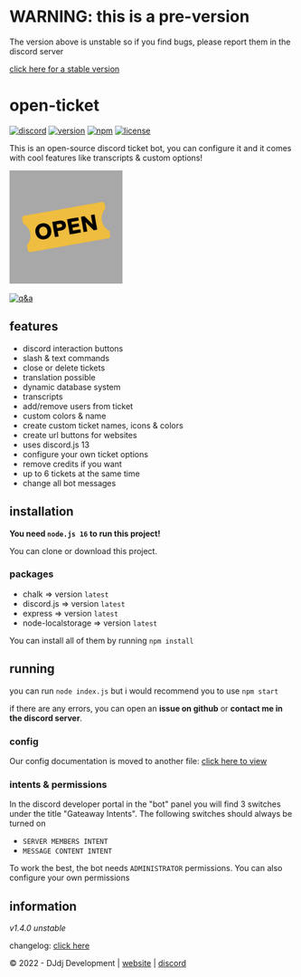 # WARNING: this is a pre-version
The version above is unstable so if you find bugs, please report them in the discord server

[click here for a stable version](https://www.github.com/DJj123dj/open-ticket/releases/tab/v1.3.2a)


# open-ticket
[![discord](https://img.shields.io/badge/discord-join%20our%20server-5865F2.svg?style=flat-square&logo=discord)](https://discord.com/invite/26vT9wt3n3) 
[![version](https://img.shields.io/badge/version-1.4.0%20unstable-red.svg?style=flat-square)](https://github.com/DJj123dj/open-ticket/releases/tag/v1.4.0) 
[![npm](https://img.shields.io/badge/npm-external%20libraries%20needed-CB3837.svg?style=flat-square&logo=npm)](#packages) 
[![license](https://img.shields.io/badge/license-GPL%203.0-important.svg?style=flat-square)](https://github.com/DJj123dj/open-ticket/blob/main/LICENSE) 

This is an open-source discord ticket bot, you can configure it and it comes with cool features like transcripts & custom options!

<img src="logo.png" alt="Open Ticket logo" style="height: 200px; width:200px;"/>

[![q&a](https://img.shields.io/badge/Q&A-click%20here-blue.svg?style=flat-square)](./TEMPDOCS.md) 

## features
- discord interaction buttons
- slash & text commands
- close or delete tickets
- translation possible
- dynamic database system
- transcripts
- add/remove users from ticket
- custom colors & name
- create custom ticket names, icons & colors
- create url buttons for websites
- uses discord.js 13
- configure your own ticket options
- remove credits if you want
- up to 6 tickets at the same time
- change all bot messages

## installation
**You need `node.js 16` to run this project!**

You can clone or download this project.

### packages
- chalk => version `latest`
- discord.js => version `latest`
- express => version `latest`
- node-localstorage => version `latest`

You can install all of them by running `npm install`

## running
you can run `node index.js` but i would recommend you to use `npm start`

if there are any errors, you can open an **issue on github** or **contact me in the discord server**.

### config
Our config documentation is moved to another file:
[click here to view](./TEMPDOCS.md)

### intents & permissions
In the discord developer portal in the "bot" panel you will find 3 switches under the title "Gateaway Intents". The following switches should always be turned on
- `SERVER MEMBERS INTENT`
- `MESSAGE CONTENT INTENT`

To work the best, the bot needs `ADMINISTRATOR` permissions.
You can also configure your own permissions

## information

_v1.4.0 unstable_

changelog: [click here](./TEMPDOCS.md)

© 2022 - DJdj Development | [website](https://www.dj-dj.be) | [discord](https://discord.com/invite/26vT9wt3n3)